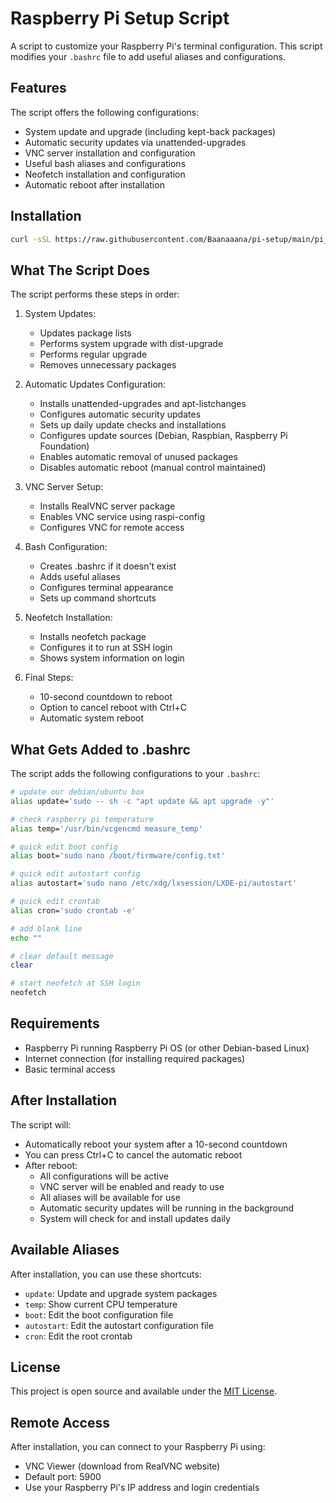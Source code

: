 # Raspberry Pi Setup Script

A script to customize your Raspberry Pi's terminal configuration. This script modifies your `.bashrc` file to add useful aliases and configurations.

## Features

The script offers the following configurations:
- System update and upgrade (including kept-back packages)
- Automatic security updates via unattended-upgrades
- VNC server installation and configuration
- Useful bash aliases and configurations
- Neofetch installation and configuration
- Automatic reboot after installation

## Installation

```bash
curl -sSL https://raw.githubusercontent.com/Baanaaana/pi-setup/main/pi_setup.sh -o pi_setup.sh && sudo bash pi_setup.sh && rm pi_setup.sh
```

## What The Script Does

The script performs these steps in order:

1. System Updates:
   - Updates package lists
   - Performs system upgrade with dist-upgrade
   - Performs regular upgrade
   - Removes unnecessary packages

2. Automatic Updates Configuration:
   - Installs unattended-upgrades and apt-listchanges
   - Configures automatic security updates
   - Sets up daily update checks and installations
   - Configures update sources (Debian, Raspbian, Raspberry Pi Foundation)
   - Enables automatic removal of unused packages
   - Disables automatic reboot (manual control maintained)

3. VNC Server Setup:
   - Installs RealVNC server package
   - Enables VNC service using raspi-config
   - Configures VNC for remote access

4. Bash Configuration:
   - Creates .bashrc if it doesn't exist
   - Adds useful aliases
   - Configures terminal appearance
   - Sets up command shortcuts

5. Neofetch Installation:
   - Installs neofetch package
   - Configures it to run at SSH login
   - Shows system information on login

6. Final Steps:
   - 10-second countdown to reboot
   - Option to cancel reboot with Ctrl+C
   - Automatic system reboot

## What Gets Added to .bashrc

The script adds the following configurations to your `.bashrc`:

```bash
# update our debian/ubuntu box
alias update='sudo -- sh -c "apt update && apt upgrade -y"'

# check raspberry pi temperature
alias temp='/usr/bin/vcgencmd measure_temp'

# quick edit boot config
alias boot='sudo nano /boot/firmware/config.txt'

# quick edit autostart config
alias autostart='sudo nano /etc/xdg/lxsession/LXDE-pi/autostart'

# quick edit crontab
alias cron='sudo crontab -e'

# add blank line
echo ""

# clear default message
clear

# start neofetch at SSH login
neofetch
```

## Requirements

- Raspberry Pi running Raspberry Pi OS (or other Debian-based Linux)
- Internet connection (for installing required packages)
- Basic terminal access

## After Installation

The script will:
- Automatically reboot your system after a 10-second countdown
- You can press Ctrl+C to cancel the automatic reboot
- After reboot:
  - All configurations will be active
  - VNC server will be enabled and ready to use
  - All aliases will be available for use
  - Automatic security updates will be running in the background
  - System will check for and install updates daily

## Available Aliases

After installation, you can use these shortcuts:
- `update`: Update and upgrade system packages
- `temp`: Show current CPU temperature
- `boot`: Edit the boot configuration file
- `autostart`: Edit the autostart configuration file
- `cron`: Edit the root crontab

## License

This project is open source and available under the [MIT License](LICENSE).

## Remote Access

After installation, you can connect to your Raspberry Pi using:
- VNC Viewer (download from RealVNC website)
- Default port: 5900
- Use your Raspberry Pi's IP address and login credentials
